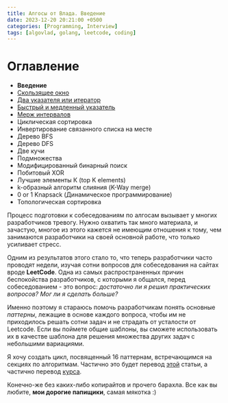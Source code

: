 ```yaml
---
title: Алгосы от Влада. Введение
date: 2023-12-20 20:21:00 +0500
categories: [Programming, Interview]
tags: [algovlad, golang, leetcode, coding]
---
```


# Оглавление

* <b>Введение</b>
* [Скользящее окно](/posts/algo-patterns-sliding-window/)
* [Два указателя или итератор](/posts/algo-patterns-two-pointers/)
* [Быстрый и медленный указатель](/posts/algo-patterns-fast-slow-pointer)
* [Мерж интервалов](/posts/algo-patterns-merge-intervals)
* Циклическая сортировка
* Инвертирование связанного списка на месте
* Дерево BFS
* Дерево DFS
* Две кучи
* Подмножества
* Модифицированный бинарный поиск
* Побитовый XOR
* Лучшие элементы К (top K elements)
* k-образный алгоритм слияния (K-Way merge)
* 0 or 1 Knapsack (Динамическое программирование)
* Топологическая сортировка

Процесс подготовки к собеседованиям по алгосам вызывает у многих разработчиков тревогу. 
Нужно охватить так много материала, и зачастую, многое из этого кажется не имеющим отношения к тому, 
чем занимаются разработчики на своей основной работе, что только усиливает стресс.

Одним из результатов этого стало то, что теперь разработчики часто проводят недели, 
изучая сотни вопросов для собеседования на сайтах вроде <b>LeetCode</b>. 
Одна из самых распространенных причин беспокойства разработчиков, 
с которыми я общался, перед собеседованием - это вопрос: 
<i>достаточно ли я решил практических вопросов? Мог ли я сделать больше?</i>

Именно поэтому я стараюсь помочь разработчикам понять основные <i>паттерны</i>, 
лежащие в основе каждого вопроса, чтобы им не приходилось решать сотни задач и 
не страдать от усталости от Leetcode. Если вы поймете общие шаблоны, вы сможете 
использовать их в качестве шаблона для решения множества других задач 
с небольшими вариациями.

Я хочу создать цикл, посвященный 16 паттернам, встречающимся на секциях по алгоритмам. 
Частично это будет перевод [этой](https://hackernoon.com/14-patterns-to-ace-any-coding-interview-question-c5bb3357f6ed) статьи, а частично перевод [курса](https://www.educative.io/courses/grokking-coding-interview-patterns-java).

Конечно-же без каких-либо копирайтов и прочего барахла. 
Все как вы любите, <b>мои дорогие папищики</b>, самая мякотка :)


